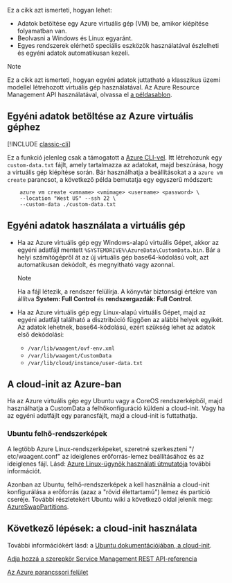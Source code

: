 


Ez a cikk azt ismerteti, hogyan lehet:

* Adatok betöltése egy Azure virtuális gép (VM) be, amikor kiépítése folyamatban van.
* Beolvasni a Windows és Linux egyaránt.
* Egyes rendszerek elérhető speciális eszközök használatával észlelheti és egyéni adatok automatikusan kezeli.

> [!NOTE]
> Ez a cikk azt ismerteti, hogyan egyéni adatok juttatható a klasszikus üzemi modellel létrehozott virtuális gép használatával. Az Azure Resource Management API használatával, olvassa el [a példasablon](https://github.com/Azure/azure-quickstart-templates/tree/master/101-vm-customdata).
> 
> 

## <a name="injecting-custom-data-into-your-azure-virtual-machine"></a>Egyéni adatok betöltése az Azure virtuális géphez

[!INCLUDE [classic-cli](contains-classic-cli-content.md)]

Ez a funkció jelenleg csak a támogatott a [Azure CLI-vel](https://github.com/Azure/azure-xplat-cli). Itt létrehozunk egy `custom-data.txt` fájlt, amely tartalmazza az adatokat, majd beszúrása, hogy a virtuális gép kiépítése során. Bár használhatja a beállításokat a a `azure vm create` parancsot, a következő példa bemutatja egy egyszerű módszert:

```
    azure vm create <vmname> <vmimage> <username> <password> \  
    --location "West US" --ssh 22 \  
    --custom-data ./custom-data.txt  
```


## <a name="using-custom-data-in-the-virtual-machine"></a>Egyéni adatok használata a virtuális gép
* Ha az Azure virtuális gép egy Windows-alapú virtuális Gépet, akkor az egyéni adatfájl mentett `%SYSTEMDRIVE%\AzureData\CustomData.bin`. Bár a helyi számítógépről át az új virtuális gép base64-kódolású volt, azt automatikusan dekódolt, és megnyitható vagy azonnal.
  
  > [!NOTE]
  > Ha a fájl létezik, a rendszer felülírja. A könyvtár biztonsági értékre van állítva **System: Full Control** és **rendszergazdák: Full Control**.
  > 
  > 
* Ha az Azure virtuális gép egy Linux-alapú virtuális Gépet, majd az egyéni adatfájl található a disztribúció függően az alábbi helyek egyikét. Az adatok lehetnek, base64-kódolású, ezért szükség lehet az adatok első dekódolási:
  
  * `/var/lib/waagent/ovf-env.xml`
  * `/var/lib/waagent/CustomData`
  * `/var/lib/cloud/instance/user-data.txt` 

## <a name="cloud-init-on-azure"></a>A cloud-init az Azure-ban
Ha az Azure virtuális gép egy Ubuntu vagy a CoreOS rendszerképből, majd használhatja a CustomData a felhőkonfiguráció küldeni a cloud-init. Vagy ha az egyéni adatfájlt egy parancsfájlt, majd a cloud-init is futtathatja.

### <a name="ubuntu-cloud-images"></a>Ubuntu felhő-rendszerképek
A legtöbb Azure Linux-rendszerképeket, szeretné szerkeszteni "/ etc/waagent.conf" az ideiglenes erőforrás-lemez beállításához és az ideiglenes fájl. Lásd: [Azure Linux-ügynök használati útmutatója](../articles/virtual-machines/extensions/agent-linux.md) további információt.

Azonban az Ubuntu, felhő-rendszerképek a kell használnia a cloud-init konfigurálása a erőforrás (azaz a "rövid élettartamú") lemez és partíció cseréje. További részletekért Ubuntu wiki a következő oldal jelenik meg: [AzureSwapPartitions](https://wiki.ubuntu.com/AzureSwapPartitions).

<!--Every topic should have next steps and links to the next logical set of content to keep the customer engaged-->
## <a name="next-steps-using-cloud-init"></a>Következő lépések: a cloud-init használata
További információkért lásd: a [Ubuntu dokumentációjában, a cloud-init](https://help.ubuntu.com/community/CloudInit).

<!--Link references-->
[Adja hozzá a szerepkör Service Management REST API-referencia](http://msdn.microsoft.com/library/azure/jj157186.aspx)

[Az Azure parancssori felület](https://github.com/Azure/azure-xplat-cli)


